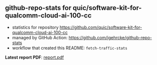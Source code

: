 ## github-repo-stats for quic/software-kit-for-qualcomm-cloud-ai-100-cc

- statistics for repository https://github.com/quic/software-kit-for-qualcomm-cloud-ai-100-cc
- managed by GitHub Action: https://github.com/jgehrcke/github-repo-stats
- workflow that created this README: `fetch-traffic-stats`

**Latest report PDF**: [report.pdf](https://github.com/njjetha/github-traffic/raw/github-repo-stats/quic/software-kit-for-qualcomm-cloud-ai-100-cc/latest-report/report.pdf)

